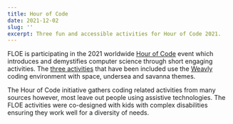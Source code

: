 ```yaml
---
title: Hour of Code
date: 2021-12-02
slug: ''
excerpt: Three fun and accessible activities for Hour of Code 2021.
---
```

FLOE is participating in the 2021 worldwide [Hour of Code](https://hourofcode.com) event which
introduces and demystifies computer science through short engaging activities. The
[three activities](https://hourofcode.com/weavly) that have been included use the
[Weavly](https://weavly.org/) coding environment with space, undersea and savanna themes.

The Hour of Code initiative gathers coding related activities from many sources however, most
leave out people using assistive technologies. The FLOE activities were co-designed with
kids with complex disabilities ensuring they work well for a diversity of needs.
